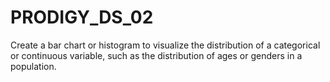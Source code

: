 # PRODIGY_DS_02

Create a bar chart or histogram to visualize the distribution of a categorical or continuous variable, such as the distribution of ages or genders in a population.
